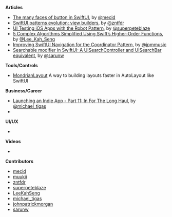 
**Articles**

* [The many faces of button in SwiftUI](https://swiftwithmajid.com/2021/06/30/the-many-faces-of-button-in-swiftui/), by [@mecid](https://twitter.com/mecid)
* [SwiftUI patterns evolution: view builders](https://www.fivestars.blog/articles/swiftui-patterns-view-builders/), by [@zntfdr](https://twitter.com/zntfdr)
* [UI Testing iOS Apps with the Robot Pattern](https://medium.com/zendesk-engineering/ui-testing-ios-apps-with-the-robot-pattern-dd839b59fed1?sk=0b5b21913ffc2682911721424156fd9b), by [@superpeteblaze](https://twitter.com/superpeteblaze)
* [5 Complex Algorithms Simplified Using Swift’s Higher-Order Functions](https://swiftsenpai.com/swift/5-complex-algorithms-simplified/), by [@Lee_Kah_Seng](https://twitter.com/Lee_Kah_Seng)
* [Improving SwiftUI Navigation for the Coordinator Pattern](https://johnpatrickmorgan.github.io/2021/07/03/NStack/), by [@jpmmusic](https://twitter.com/jpmmusic)
* [Searchable modifier in SwiftUI: A UISearchController and UISearchBar equivalent](https://sarunw.com/posts/searchable-in-swiftui/), by [@sarunw](https://twitter.com/sarunw)

**Tools/Controls**

* [MondrianLayout](https://github.com/muukii/MondrianLayout) A way to building layouts faster in AutoLayout like SwiftUI

**Business/Career**
* [Launching an Indie App - Part 11: In For The Long Haul](https://heyimakeapps.com/blog/launching-an-indie-app-part-11-in-for-the-long-haul), by [@michael_tigas](https://twitter.com/michael_tigas)
* 

**UI/UX**

* 

**Videos**

* 

**Contributors**

* [mecid](https://github.com/mecid)
* [muukii](https://github.com/muukii)
* [zntfdr](https://github.com/zntfdr)
* [superpeteblaze](https://github.com/superpeteblaze)
* [LeeKahSeng](https://github.com/LeeKahSeng)
* [michael_tigas](https://github.com/teeeeeegz)
* [johnpatrickmorgan](https://github.com/johnpatrickmorgan)
* [sarunw](https://github.com/sarunw)
